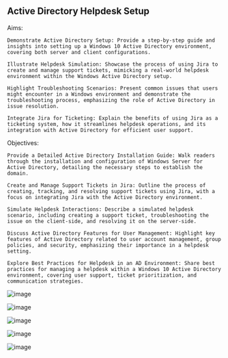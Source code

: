 ## Active Directory Helpdesk Setup

Aims:

    Demonstrate Active Directory Setup: Provide a step-by-step guide and insights into setting up a Windows 10 Active Directory environment, covering both server and client configurations.

    Illustrate Helpdesk Simulation: Showcase the process of using Jira to create and manage support tickets, mimicking a real-world helpdesk environment within the Windows Active Directory setup.

    Highlight Troubleshooting Scenarios: Present common issues that users might encounter in a Windows environment and demonstrate the troubleshooting process, emphasizing the role of Active Directory in issue resolution.

    Integrate Jira for Ticketing: Explain the benefits of using Jira as a ticketing system, how it streamlines helpdesk operations, and its integration with Active Directory for efficient user support.

Objectives:

    Provide a Detailed Active Directory Installation Guide: Walk readers through the installation and configuration of Windows Server for Active Directory, detailing the necessary steps to establish the domain.

    Create and Manage Support Tickets in Jira: Outline the process of creating, tracking, and resolving support tickets using Jira, with a focus on integrating Jira with the Active Directory environment.

    Simulate Helpdesk Interactions: Describe a simulated helpdesk scenario, including creating a support ticket, troubleshooting the issue on the client-side, and resolving it on the server-side.

    Discuss Active Directory Features for User Management: Highlight key features of Active Directory related to user account management, group policies, and security, emphasizing their importance in a helpdesk setting.

    Explore Best Practices for Helpdesk in an AD Environment: Share best practices for managing a helpdesk within a Windows 10 Active Directory environment, covering user support, ticket prioritization, and communication strategies.


![image](https://github.com/ItWozNotMe/itwoznotme.github.io/assets/74746341/09b1a6a2-b45c-4e0c-9477-6947a715c95f)

![image](https://github.com/ItWozNotMe/itwoznotme.github.io/assets/74746341/f2bf8b59-5a64-483e-bb22-2643cbb14993)

![image](https://github.com/ItWozNotMe/itwoznotme.github.io/assets/74746341/856f66e2-36c8-4404-a036-6a04d5d42bfd)

![image](https://github.com/ItWozNotMe/itwoznotme.github.io/assets/74746341/eec7d543-b718-4a0e-8583-0eb7889a921c)

![image](https://github.com/ItWozNotMe/itwoznotme.github.io/assets/74746341/2564135e-6a77-442b-85b6-24bbcec569d2)
